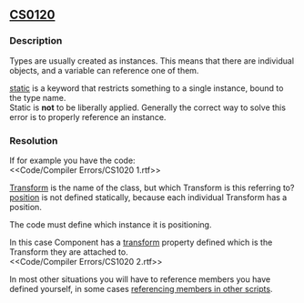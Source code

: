 ## [CS0120](https://docs.microsoft.com/en-us/dotnet/csharp/language-reference/compiler-messages/cs0120)

### Description
Types are usually created as instances. This means that there are individual objects, and a variable can reference one of them.  

[static](https://docs.microsoft.com/en-us/dotnet/csharp/language-reference/keywords/static) is a keyword that restricts something to a single instance, bound to the type name.  
Static is **not** to be liberally applied. Generally the correct way to solve this error is to properly reference an instance.

### Resolution
If for example you have the code:  
<<Code/Compiler Errors/CS1020 1.rtf>>  

[Transform](https://docs.unity3d.com/ScriptReference/Transform.html) is the name of the class, but which Transform is this referring to? [position](https://docs.unity3d.com/ScriptReference/Transform-position.html) is not defined statically, because each individual Transform has a position.

The code must define which instance it is positioning.  

In this case Component has a [transform](https://docs.unity3d.com/ScriptReference/Component-transform.html) property defined which is the Transform they are attached to.  
<<Code/Compiler Errors/CS1020 2.rtf>>  

In most other situations you will have to reference members you have defined yourself, in some cases [referencing members in other scripts](../../Variables/Members%20In%20Other%20Scripts.md).